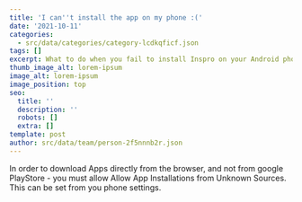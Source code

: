 ```yaml
---
title: 'I can''t install the app on my phone :('
date: '2021-10-11'
categories:
  - src/data/categories/category-lcdkqficf.json
tags: []
excerpt: What to do when you fail to install Inspro on your Android phone.
thumb_image_alt: lorem-ipsum
image_alt: lorem-ipsum
image_position: top
seo:
  title: ''
  description: ''
  robots: []
  extra: []
template: post
author: src/data/team/person-2f5nnnb2r.json
---
```

In order to download Apps directly from the browser, and not from google PlayStore - you must allow Allow App Installations from Unknown Sources. 
This can be set from you phone settings.

